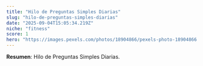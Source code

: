 ```yaml
---
title: "Hilo de Preguntas Simples Diarias"
slug: "hilo-de-preguntas-simples-diarias"
date: "2025-09-04T15:05:34.219Z"
niche: "fitness"
score: 1
hero: "https://images.pexels.com/photos/18904866/pexels-photo-18904866.jpeg?auto=compress&cs=tinysrgb&fit=crop&h=627&w=1200&auto=compress&cs=tinysrgb&w=1024&h=576&fit=crop"
---
```


**Resumen**: Hilo de Preguntas Simples Diarias.
